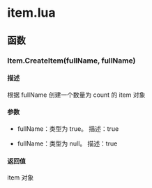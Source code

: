 # item.lua

## 函数

### Item.CreateItem(**fullName**, **fullName**)

#### 描述

根据 fullName 创建一个数量为 count 的 item 对象

#### 参数

- fullName：类型为 true。
描述：true

- fullName：类型为 null。
描述：true

#### 返回值

item 对象

